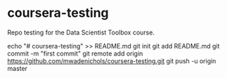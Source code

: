 # coursera-testing
Repo testing for the Data Scientist Toolbox course.

echo "# coursera-testing" >> README.md
git init
git add README.md
git commit -m "first commit"
git remote add origin https://github.com/mwadenichols/coursera-testing.git
git push -u origin master
